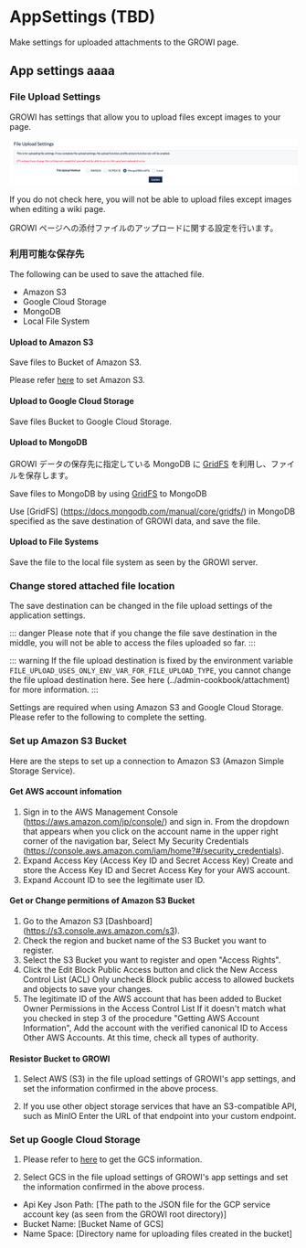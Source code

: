 # AppSettings (TBD)

Make settings for uploaded attachments to the GROWI page.
<!-- [TODO: English translation by gw4283] -->

## App settings aaaa

### File Upload Settings

GROWI has settings that allow you to upload files except images to your page.

![app-settings18](./images/app-settings18.png)

If you do not check here, you will not be able to upload files except
 images when editing a wiki page.

GROWI ページへの添付ファイルのアップロードに関する設定を行います。

### 利用可能な保存先

The following can be used to save the attached file.

- Amazon S3
- Google Cloud Storage
- MongoDB
- Local File System

#### Upload to Amazon S3

Save files to Bucket of Amazon S3.

Please refer [here](../management-cookbook/app-settings.html#amazon-s3-bucket-のセットアップ) to set Amazon S3.

#### Upload to Google Cloud Storage

Save files Bucket to Google Cloud Storage.

<!-- Google Cloud Storage の設定方法は[こちら](../management-cookbook/app-settings.html#google-cloud-storage-のセットアップ)を参考にしてください。 -->

#### Upload to MongoDB

GROWI データの保存先に指定している MongoDB に [GridFS](https://docs.mongodb.com/manual/core/gridfs/) を利用し、ファイルを保存します。

Save files to MongoDB by using [GridFS](https://docs.mongodb.com/manual/core/gridfs/) to MongoDB

Use [GridFS] (<https://docs.mongodb.com/manual/core/gridfs/>) in MongoDB specified as the save destination of GROWI data, and save the file.

#### Upload to File Systems


Save the file to the local file system as seen by the GROWI server.

### Change stored attached file location


The save destination can be changed in the file upload settings of the application settings.

::: danger
Please note that if you change the file save destination in the middle, you will not be able to access the files uploaded so far.
:::

<!-- ![appsettings18](./images/appsettings18.png) -->

::: warning
If the file upload destination is fixed by the environment variable `FILE_UPLOAD_USES_ONLY_ENV_VAR_FOR_FILE_UPLOAD_TYPE`, you cannot change the file upload destination here. See here (../admin-cookbook/attachment) for more information.
:::

Settings are required when using Amazon S3 and Google Cloud Storage. Please refer to the following to complete the setting.

### Set up Amazon S3 Bucket

Here are the steps to set up a connection to Amazon S3 (Amazon Simple Storage Service).

#### Get AWS account infomation

1. Sign in to the AWS Management Console (<https://aws.amazon.com/jp/console/>) and sign in.
From the dropdown that appears when you click on the account name in the upper right corner of the navigation bar,
  Select My Security Credentials (<https://console.aws.amazon.com/iam/home?#/security_credentials>).
2. Expand Access Key (Access Key ID and Secret Access Key)
Create and store the Access Key ID and Secret Access Key for your AWS account.
3. Expand Account ID to see the legitimate user ID.

#### Get or Change permitions of Amazon S3 Bucket

1. Go to the Amazon S3 [Dashboard] (<https://s3.console.aws.amazon.com/s3>).
2. Check the region and bucket name of the S3 Bucket you want to register.
3. Select the S3 Bucket you want to register and open "Access Rights".
4. Click the Edit Block Public Access button and click the New Access Control List (ACL)
Only uncheck Block public access to allowed buckets and objects to save your changes.
5. The legitimate ID of the AWS account that has been added to Bucket Owner Permissions in the Access Control List
If it doesn't match what you checked in step 3 of the procedure "Getting AWS Account Information",
Add the account with the verified canonical ID to Access Other AWS Accounts. At this time, check all types of authority.

#### Resistor Bucket to GROWI

1. Select AWS (S3) in the file upload settings of GROWI's app settings, and set the information confirmed in the above process.

2. If you use other object storage services that have an S3-compatible API, such as MinIO
Enter the URL of that endpoint into your custom endpoint.

<!-- ![appsettings19](./images/appsettings19.png) -->

### Set up Google Cloud Storage

1. Please refer to [here](https://cloud.google.com/iam/docs/creating-managing-service-account-keys) to get the GCS information.

2. Select GCS in the file upload settings of GROWI's app settings and set the information confirmed in the above process.

<!-- ![appsettings20](./images/appsettings20.png) -->

- Api Key Json Path: [The path to the JSON file for the GCP service account key (as seen from the GROWI root directory)]
- Bucket Name: [Bucket Name of GCS]
- Name Space: [Directory name for uploading files created in the bucket]

